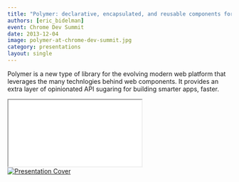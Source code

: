 ```yaml
---
title: "Polymer: declarative, encapsulated, and reusable components for the web"
authors: [eric_bidelman]
event: Chrome Dev Summit
date: 2013-12-04
image: polymer-at-chrome-dev-summit.jpg
category: presentations
layout: single
---
```


Polymer is a new type of library for the evolving modern web platform that
leverages the many technlogies behind web components. It provides an extra layer
of opinionated API sugaring for building smarter apps, faster.

<!-- Excerpt -->

<div class="video-wrap">
    <iframe src="//www.youtube.com/embed/DH1vTVkqCDQ" itemprop="video"></iframe>
</div>

<a href="http://html5-demos.appspot.com/static/cds2013/index.html">
    <img src="../../img/stories/polymer-at-chrome-dev-summit-cover.jpg" alt="Presentation Cover">
</a>
